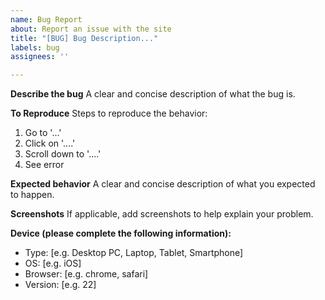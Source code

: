 ```yaml
---
name: Bug Report
about: Report an issue with the site
title: "[BUG] Bug Description..."
labels: bug
assignees: ''

---
```


**Describe the bug**
A clear and concise description of what the bug is.

**To Reproduce**
Steps to reproduce the behavior:
1. Go to '...'
2. Click on '....'
3. Scroll down to '....'
4. See error

**Expected behavior**
A clear and concise description of what you expected to happen.

**Screenshots**
If applicable, add screenshots to help explain your problem.

**Device (please complete the following information):**
- Type: [e.g. Desktop PC, Laptop, Tablet, Smartphone]
 - OS: [e.g. iOS]
 - Browser: [e.g. chrome, safari]
 - Version: [e.g. 22]
